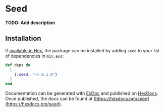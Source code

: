 # Seed

**TODO: Add description**

## Installation

If [available in Hex](https://hex.pm/docs/publish), the package can be installed
by adding `seed` to your list of dependencies in `mix.exs`:

```elixir
def deps do
  [
    {:seed, "~> 0.1.0"}
  ]
end
```

Documentation can be generated with [ExDoc](https://github.com/elixir-lang/ex_doc)
and published on [HexDocs](https://hexdocs.pm). Once published, the docs can
be found at [https://hexdocs.pm/seed](https://hexdocs.pm/seed).

